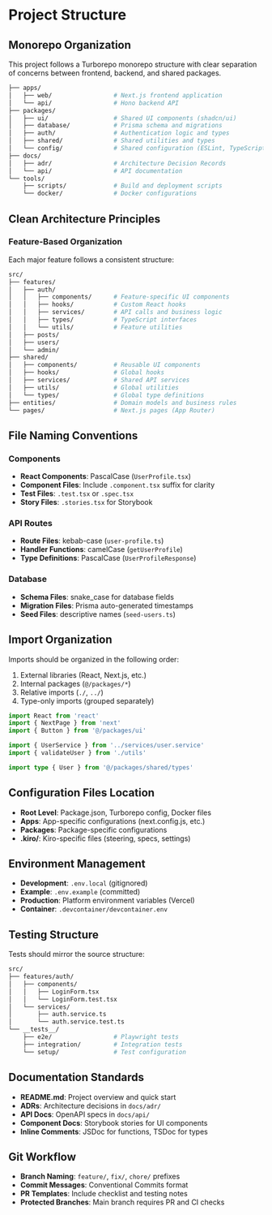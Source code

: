 # Project Structure

## Monorepo Organization

This project follows a Turborepo monorepo structure with clear separation of concerns between frontend, backend, and shared packages.

```bash
├── apps/
│   ├── web/                 # Next.js frontend application
│   └── api/                 # Hono backend API
├── packages/
│   ├── ui/                  # Shared UI components (shadcn/ui)
│   ├── database/            # Prisma schema and migrations
│   ├── auth/                # Authentication logic and types
│   ├── shared/              # Shared utilities and types
│   └── config/              # Shared configuration (ESLint, TypeScript, etc.)
├── docs/
│   ├── adr/                 # Architecture Decision Records
│   └── api/                 # API documentation
└── tools/
    ├── scripts/             # Build and deployment scripts
    └── docker/              # Docker configurations
```

## Clean Architecture Principles

### Feature-Based Organization

Each major feature follows a consistent structure:

```bash
src/
├── features/
│   ├── auth/
│   │   ├── components/      # Feature-specific UI components
│   │   ├── hooks/           # Custom React hooks
│   │   ├── services/        # API calls and business logic
│   │   ├── types/           # TypeScript interfaces
│   │   └── utils/           # Feature utilities
│   ├── posts/
│   ├── users/
│   └── admin/
├── shared/
│   ├── components/          # Reusable UI components
│   ├── hooks/               # Global hooks
│   ├── services/            # Shared API services
│   ├── utils/               # Global utilities
│   └── types/               # Global type definitions
├── entities/                # Domain models and business rules
└── pages/                   # Next.js pages (App Router)
```

## File Naming Conventions

### Components

- **React Components**: PascalCase (`UserProfile.tsx`)
- **Component Files**: Include `.component.tsx` suffix for clarity
- **Test Files**: `.test.tsx` or `.spec.tsx`
- **Story Files**: `.stories.tsx` for Storybook

### API Routes

- **Route Files**: kebab-case (`user-profile.ts`)
- **Handler Functions**: camelCase (`getUserProfile`)
- **Type Definitions**: PascalCase (`UserProfileResponse`)

### Database

- **Schema Files**: snake_case for database fields
- **Migration Files**: Prisma auto-generated timestamps
- **Seed Files**: descriptive names (`seed-users.ts`)

## Import Organization

Imports should be organized in the following order:

1. External libraries (React, Next.js, etc.)
2. Internal packages (`@/packages/*`)
3. Relative imports (`./`, `../`)
4. Type-only imports (grouped separately)

```typescript
import React from 'react'
import { NextPage } from 'next'
import { Button } from '@/packages/ui'

import { UserService } from '../services/user.service'
import { validateUser } from './utils'

import type { User } from '@/packages/shared/types'
```

## Configuration Files Location

- **Root Level**: Package.json, Turborepo config, Docker files
- **Apps**: App-specific configurations (next.config.js, etc.)
- **Packages**: Package-specific configurations
- **.kiro/**: Kiro-specific files (steering, specs, settings)

## Environment Management

- **Development**: `.env.local` (gitignored)
- **Example**: `.env.example` (committed)
- **Production**: Platform environment variables (Vercel)
- **Container**: `.devcontainer/devcontainer.env`

## Testing Structure

Tests should mirror the source structure:

```bash
src/
├── features/auth/
│   ├── components/
│   │   ├── LoginForm.tsx
│   │   └── LoginForm.test.tsx
│   └── services/
│       ├── auth.service.ts
│       └── auth.service.test.ts
└── __tests__/
    ├── e2e/                 # Playwright tests
    ├── integration/         # Integration tests
    └── setup/               # Test configuration
```

## Documentation Standards

- **README.md**: Project overview and quick start
- **ADRs**: Architecture decisions in `docs/adr/`
- **API Docs**: OpenAPI specs in `docs/api/`
- **Component Docs**: Storybook stories for UI components
- **Inline Comments**: JSDoc for functions, TSDoc for types

## Git Workflow

- **Branch Naming**: `feature/`, `fix/`, `chore/` prefixes
- **Commit Messages**: Conventional Commits format
- **PR Templates**: Include checklist and testing notes
- **Protected Branches**: Main branch requires PR and CI checks
